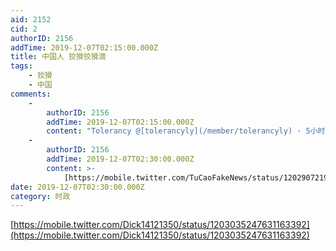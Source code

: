 ```yaml
---
aid: 2152
cid: 2
authorID: 2156
addTime: 2019-12-07T02:15:00.000Z
title: 中国人 狡猾狡猾滴
tags:
    - 狡猾
    - 中国
comments:
    -
        authorID: 2156
        addTime: 2019-12-07T02:15:00.000Z
        content: "Tolerancy @[tolerancyly](/member/tolerancyly) · 5小时 回复 @[Dick14121350](/member/Dick14121350) 就如同xxx的儿媳妇给所谓的“人权律师”issue了一张受迫害证明。然后全家六口背弃当事人跑路。这么奇葩的传说也只有中国人能演绎出来\U0001F613"
    -
        authorID: 2156
        addTime: 2019-12-07T02:30:00.000Z
        content: >-
            [https://mobile.twitter.com/TuCaoFakeNews/status/1202907219349528578](https://mobile.twitter.com/TuCaoFakeNews/status/1202907219349528578)
date: 2019-12-07T02:30:00.000Z
category: 时政
---
```


[https://mobile.twitter.com/Dick14121350/status/1203035247631163392](https://mobile.twitter.com/Dick14121350/status/1203035247631163392)
